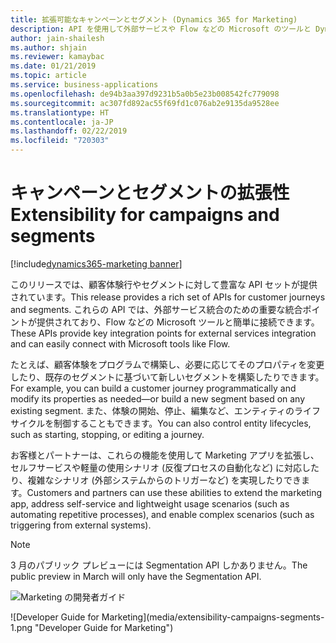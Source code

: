 ```yaml
---
title: 拡張可能なキャンペーンとセグメント (Dynamics 365 for Marketing)
description: API を使用して外部サービスや Flow などの Microsoft のツールと Dynamics 365 for Marketing を統合する
author: jain-shailesh
ms.author: shjain
ms.reviewer: kamaybac
ms.date: 01/21/2019
ms.topic: article
ms.service: business-applications
ms.openlocfilehash: de94b3aa397d9231b5a0b5e23b008542fc779098
ms.sourcegitcommit: ac307fd892ac55f69fd1c076ab2e9135da9528ee
ms.translationtype: HT
ms.contentlocale: ja-JP
ms.lasthandoff: 02/22/2019
ms.locfileid: "720303"
---
```

# <a name="extensibility-for-campaigns-and-segments"></a><span data-ttu-id="1b288-103">キャンペーンとセグメントの拡張性</span><span class="sxs-lookup"><span data-stu-id="1b288-103">Extensibility for campaigns and segments</span></span>
[!include[dynamics365-marketing banner](../includes/dynamics365-marketing.md)]


<span data-ttu-id="1b288-104">このリリースでは、顧客体験行やセグメントに対して豊富な API セットが提供されています。</span><span class="sxs-lookup"><span data-stu-id="1b288-104">This release provides a rich set of APIs for customer journeys and segments.</span></span> <span data-ttu-id="1b288-105">これらの API では、外部サービス統合のための重要な統合ポイントが提供されており、Flow などの Microsoft ツールと簡単に接続できます。</span><span class="sxs-lookup"><span data-stu-id="1b288-105">These APIs provide key integration points for external services integration and can easily connect with Microsoft tools like Flow.</span></span>

<span data-ttu-id="1b288-106">たとえば、顧客体験をプログラムで構築し、必要に応じてそのプロパティを変更したり、既存のセグメントに基づいて新しいセグメントを構築したりできます。</span><span class="sxs-lookup"><span data-stu-id="1b288-106">For example, you can build a customer journey programmatically and modify its properties as needed—or build a new segment based on any existing segment.</span></span> <span data-ttu-id="1b288-107">また、体験の開始、停止、編集など、エンティティのライフサイクルを制御することもできます。</span><span class="sxs-lookup"><span data-stu-id="1b288-107">You can also control entity lifecycles, such as starting, stopping, or editing a journey.</span></span>

<span data-ttu-id="1b288-108">お客様とパートナーは、これらの機能を使用して Marketing アプリを拡張し、セルフサービスや軽量の使用シナリオ (反復プロセスの自動化など) に対応したり、複雑なシナリオ (外部システムからのトリガーなど) を実現したりできます。</span><span class="sxs-lookup"><span data-stu-id="1b288-108">Customers and partners can use these abilities to extend the marketing app, address self-service and lightweight usage scenarios (such as automating repetitive processes), and enable complex scenarios (such as triggering from external systems).</span></span>

 > [!NOTE]
 > <span data-ttu-id="1b288-109">3 月のパブリック プレビューには Segmentation API しかありません。</span><span class="sxs-lookup"><span data-stu-id="1b288-109">The public preview in March will only have the Segmentation API.</span></span>

<span data-ttu-id="1b288-110">![Marketing の開発者ガイド](media/extensibility-campaigns-segments-1.png "Marketing の開発者ガイド")
<!-- Picture 1 --></span><span class="sxs-lookup"><span data-stu-id="1b288-110">![Developer Guide for Marketing](media/extensibility-campaigns-segments-1.png "Developer Guide for Marketing")
<!-- Picture 1 --></span></span>
